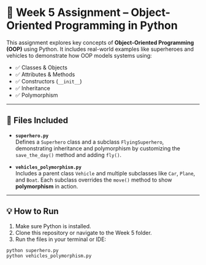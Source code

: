 # 📁 Week 5 Assignment – Object-Oriented Programming in Python

This assignment explores key concepts of **Object-Oriented Programming (OOP)** using Python. It includes real-world examples like superheroes and vehicles to demonstrate how OOP models systems using:

- ✅ Classes & Objects
- ✅ Attributes & Methods
- ✅ Constructors (`__init__`)
- ✅ Inheritance
- ✅ Polymorphism

---

## 📄 Files Included

- **`superhero.py`**  
  Defines a `Superhero` class and a subclass `FlyingSuperhero`, demonstrating inheritance and polymorphism by customizing the `save_the_day()` method and adding `fly()`.

- **`vehicles_polymorphism.py`**  
  Includes a parent class `Vehicle` and multiple subclasses like `Car`, `Plane`, and `Boat`. Each subclass overrides the `move()` method to show **polymorphism** in action.

---

## 💡 How to Run

1. Make sure Python is installed.
2. Clone this repository or navigate to the Week 5 folder.
3. Run the files in your terminal or IDE:

```bash
python superhero.py
python vehicles_polymorphism.py
```
